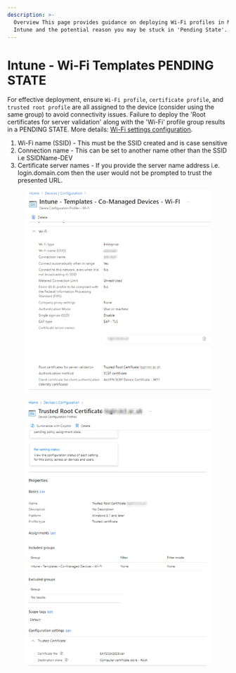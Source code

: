 ```yaml
---
description: >-
  Overview This page provides guidance on deploying Wi-Fi profiles in Microsoft
  Intune and the potential reason you may be stuck in 'Pending State'.
---
```


# Intune - Wi-Fi Templates PENDING STATE

For effective deployment, ensure `Wi-Fi profile`, `certificate profile`, and `trusted root profile` are all assigned to the device (consider using the same group) to avoid connectivity issues. Failure to deploy the 'Root certificates for server validation' along with the 'Wi-Fi' profile group results in a PENDING STATE. More details: [Wi-Fi settings configuration](https://learn.microsoft.com/en-us/mem/intune/configuration/wi-fi-settings-configure).



1. Wi-Fi name (SSID) - This must be the SSID created and is case sensitive
2. Connection name - This can be set to another name other than the SSID i.e SSIDName-DEV
3. Certificate server names - If you provide the server name address i.e. login.domain.com then the user would not be prompted to trust the presented URL.



<figure><img src="../.gitbook/assets/image (2).png" alt=""><figcaption></figcaption></figure>

<figure><img src="../.gitbook/assets/image (1).png" alt=""><figcaption></figcaption></figure>

